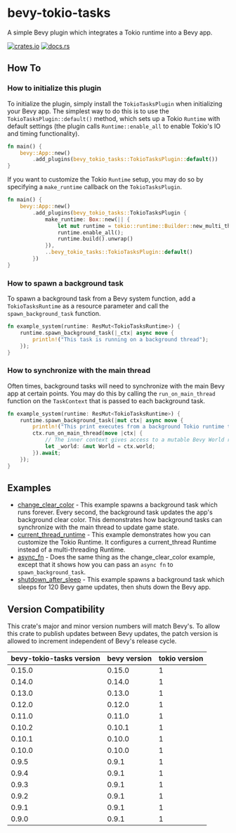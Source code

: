 # bevy-tokio-tasks

A simple Bevy plugin which integrates a Tokio runtime into a Bevy app.

[![crates.io](https://img.shields.io/crates/v/bevy-tokio-tasks)](https://crates.io/crates/bevy-tokio-tasks) [![docs.rs](https://img.shields.io/docsrs/bevy-tokio-tasks)](https://docs.rs/bevy-tokio-tasks/latest/bevy_tokio_tasks/)

## How To

### How to initialize this plugin

To initialize the plugin, simply install the `TokioTasksPlugin` when initializing your Bevy app. The simplest
way to do this is to use the `TokioTasksPlugin::default()` method, which sets up a Tokio `Runtime` with default
settings (the plugin calls `Runtime::enable_all` to enable Tokio's IO and timing functionality).

```rust
fn main() {
    bevy::App::new()
        .add_plugins(bevy_tokio_tasks::TokioTasksPlugin::default())
}
```

If you want to customize the Tokio `Runtime` setup, you may do so by specifying a `make_runtime` callback on
the `TokioTasksPlugin`.

```rust
fn main() {
    bevy::App::new()
        .add_plugins(bevy_tokio_tasks::TokioTasksPlugin {
            make_runtime: Box::new(|| {
                let mut runtime = tokio::runtime::Builder::new_multi_thread();
                runtime.enable_all();
                runtime.build().unwrap()
            }),
            ..bevy_tokio_tasks::TokioTasksPlugin::default()
        })
}
```

### How to spawn a background task

To spawn a background task from a Bevy system function, add a `TokioTasksRuntime` as a resource parameter and call
the `spawn_background_task` function.

```rust
fn example_system(runtime: ResMut<TokioTasksRuntime>) {
    runtime.spawn_background_task(|_ctx| async move {
        println!("This task is running on a background thread");
    });
}
```

### How to synchronize with the main thread

Often times, background tasks will need to synchronize with the main Bevy app at certain points. You may do this
by calling the `run_on_main_thread` function on the `TaskContext` that is passed to each background task.

```rust
fn example_system(runtime: ResMut<TokioTasksRuntime>) {
    runtime.spawn_background_task(|mut ctx| async move {
        println!("This print executes from a background Tokio runtime thread");
        ctx.run_on_main_thread(move |ctx| {
            // The inner context gives access to a mutable Bevy World reference.
            let _world: &mut World = ctx.world;
        }).await;
    });
}
```

## Examples

- [change_clear_color](examples/change_clear_color.rs) - This example spawns a background task which
  runs forever. Every second, the background task updates the app's background clear color. This demonstrates
  how background tasks can synchronize with the main thread to update game state.
- [current_thread_runtime](examples/current_thread_runtime.rs) - This
  example demonstrates how you can customize the Tokio Runtime. It configures a
  current_thread Runtime instead of a multi-threading Runtime.
- [async_fn](examples/async_fn.rs) - Does the same thing as the change_clear_color example,
  except that it shows how you can pass an `async fn` to `spawn_background_task`.
- [shutdown_after_sleep](examples/shutdown_after_sleep.rs) - This example spawns a background task which
  sleeps for 120 Bevy game updates, then shuts down the Bevy app.

## Version Compatibility

This crate's major and minor version numbers will match Bevy's. To allow this crate to publish updates
between Bevy updates, the patch version is allowed to increment independent of Bevy's release cycle.

| bevy-tokio-tasks version | bevy version | tokio version |
|--------------------------|--------------|---------------|
| 0.15.0                   | 0.15.0       | 1             |
| 0.14.0                   | 0.14.0       | 1             |
| 0.13.0                   | 0.13.0       | 1             |
| 0.12.0                   | 0.12.0       | 1             |
| 0.11.0                   | 0.11.0       | 1             |
| 0.10.2                   | 0.10.1       | 1             |
| 0.10.1                   | 0.10.0       | 1             |
| 0.10.0                   | 0.10.0       | 1             |
| 0.9.5                    | 0.9.1        | 1             |
| 0.9.4                    | 0.9.1        | 1             |
| 0.9.3                    | 0.9.1        | 1             |
| 0.9.2                    | 0.9.1        | 1             |
| 0.9.1                    | 0.9.1        | 1             |
| 0.9.0                    | 0.9.1        | 1             |

